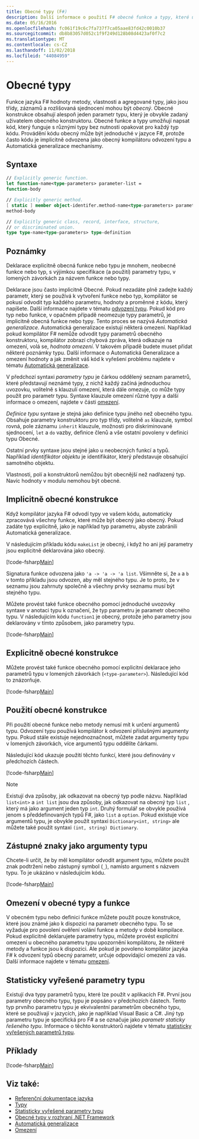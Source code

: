 ```yaml
---
title: Obecné typy (F#)
description: Další informace o použití F# obecné funkce a typy, které umožňují také napsat kód, který funguje s různými typy bez opakující se kód.
ms.date: 05/16/2016
ms.openlocfilehash: fc061f19c6c7fa737f7ca05aae83fd42c0010b37
ms.sourcegitcommit: db8b83057d052c1f9f249d128b08d4423af0f7c2
ms.translationtype: MT
ms.contentlocale: cs-CZ
ms.lasthandoff: 11/02/2018
ms.locfileid: "44084959"
---
```

# <a name="generics"></a>Obecné typy

Funkce jazyka F# hodnoty metody, vlastnosti a agregované typy, jako jsou třídy, záznamů a rozlišovaná sjednocení mohou být *obecný*. Obecné konstrukce obsahují alespoň jeden parametr typu, který je obvykle zadaný uživatelem obecného konstruktoru. Obecné funkce a typy umožňují napsat kód, který funguje s různými typy bez nutnosti opakovat pro každý typ kódu. Provádění kódu obecný může být jednoduché v jazyce F#, protože často kódu je implicitně odvozena jako obecný kompilátoru odvození typu a Automatická generalizace mechanismy.

## <a name="syntax"></a>Syntaxe

```fsharp
// Explicitly generic function.
let function-name<type-parameters> parameter-list =
function-body

// Explicitly generic method.
[ static ] member object-identifer.method-name<type-parameters> parameter-list [ return-type ] =
method-body

// Explicitly generic class, record, interface, structure,
// or discriminated union.
type type-name<type-parameters> type-definition
```

## <a name="remarks"></a>Poznámky

Deklarace explicitně obecná funkce nebo typu je mnohem, neobecné funkce nebo typ, s výjimkou specifikace (a použití) parametry typu, v lomených závorkách za názvem funkce nebo typy.

Deklarace jsou často implicitně Obecné. Pokud nezadáte plně zadejte každý parametr, který se používá k vytvoření funkce nebo typ, kompilátor se pokusí odvodit typ každého parametru, hodnoty a proměnné z kódu, který napíšete. Další informace najdete v tématu [odvození typu](../type-inference.md). Pokud kód pro typ nebo funkce, v opačném případě neomezuje typy parametrů, je implicitně obecná funkce nebo typy. Tento proces se nazývá *Automatická generalizace*. Automatická generalizace existují některá omezení. Například pokud kompilátor F# nemůže odvodit typy parametrů obecného konstruktoru, kompilátor zobrazí chybová zpráva, která odkazuje na omezení, volá se, *hodnota omezení*. V takovém případě budete muset přidat některé poznámky typu. Další informace o Automatická Generalizace a omezení hodnoty a jak změnit váš kód k vyřešení problému najdete v tématu [Automatická generalizace](automatic-generalization.md).

V předchozí syntaxi *parametry typu* je čárkou oddělený seznam parametrů, které představují neznámé typy, z nichž každý začíná jednoduchou uvozovku, volitelně s klauzulí omezení, která dále omezuje, co může typy použít pro parametr typu. Syntaxe klauzule omezení různé typy a další informace o omezení, najdete v části [omezení](constraints.md).

*Definice typu* syntaxe je stejná jako definice typu jiného než obecného typu. Obsahuje parametry konstruktoru pro typ třídy, volitelně `as` klauzule, symbol rovná, pole záznamu `inherit` klauzule, možnosti pro diskriminované sjednocení, `let` a `do` vazby, definice členů a vše ostatní povoleny v definici typu Obecné.

Ostatní prvky syntaxe jsou stejné jako u neobecných funkcí a typů. Například *identifikátor objektu* je identifikátor, který představuje obsahující samotného objektu.

Vlastnosti, polí a konstruktorů nemůžou být obecnější než nadřazený typ. Navíc hodnoty v modulu nemohou být obecné.

## <a name="implicitly-generic-constructs"></a>Implicitně obecné konstrukce

Když kompilátor jazyka F# odvodí typy ve vašem kódu, automaticky zpracovává všechny funkce, které může být obecný jako obecný. Pokud zadáte typ explicitně, jako je například typ parametru, abyste zabránili Automatická generalizace.

V následujícím příkladu kódu `makeList` je obecný, i když ho ani její parametry jsou explicitně deklarována jako obecný.

[!code-fsharp[Main](../../../../samples/snippets/fsharp/lang-ref-1/snippet1700.fs)]

Signatura funkce odvozena jako `'a -> 'a -> 'a list`. Všimněte si, že `a` a `b` v tomto příkladu jsou odvozen, aby měl stejného typu. Je to proto, že v seznamu jsou zahrnuty společně a všechny prvky seznamu musí být stejného typu.

Můžete provést také funkce obecného pomocí jednoduché uvozovky syntaxe v anotaci typu k označení, že typ parametru je parametr obecného typu. V následujícím kódu `function1` je obecný, protože jeho parametry jsou deklarovány v tímto způsobem, jako parametry typu.

[!code-fsharp[Main](../../../../samples/snippets/fsharp/lang-ref-1/snippet1701.fs)]

## <a name="explicitly-generic-constructs"></a>Explicitně obecné konstrukce

Můžete provést také funkce obecného pomocí explicitní deklarace jeho parametrů typu v lomených závorkách (`<type-parameter>`). Následující kód to znázorňuje.

[!code-fsharp[Main](../../../../samples/snippets/fsharp/lang-ref-1/snippet1703.fs)]

## <a name="using-generic-constructs"></a>Použití obecné konstrukce

Při použití obecné funkce nebo metody nemusí mít k určení argumentů typu. Odvození typu používá kompilátor k odvození příslušnými argumenty typu. Pokud stále existuje nejednoznačnost, můžete zadat argumenty typu v lomených závorkách, více argumentů typu oddělíte čárkami.

Následující kód ukazuje použití těchto funkcí, které jsou definovány v předchozích částech.

[!code-fsharp[Main](../../../../samples/snippets/fsharp/lang-ref-1/snippet1702.fs)]

>[!NOTE]
Existují dva způsoby, jak odkazovat na obecný typ podle názvu. Například `list<int>` a `int list` jsou dva způsoby, jak odkazovat na obecný typ `list` , který má jako argument jeden typ `int`. Druhý formulář se obvykle používá jenom s předdefinovaných typů F#, jako `list` a `option`. Pokud existuje více argumentů typu, je obvykle použít syntaxi `Dictionary<int, string>` ale můžete také použít syntaxi `(int, string) Dictionary`.

## <a name="wildcards-as-type-arguments"></a>Zástupné znaky jako argumenty typu

Chcete-li určit, že by měl kompilátor odvodit argument typu, můžete použít znak podtržení nebo zástupný symbol (`_`), namísto argument s názvem typu. To je ukázáno v následujícím kódu.

[!code-fsharp[Main](../../../../samples/snippets/fsharp/lang-ref-1/snippet1704.fs)]

## <a name="constraints-in-generic-types-and-functions"></a>Omezení v obecné typy a funkce

V obecném typu nebo definici funkce můžete použít pouze konstrukce, které jsou známé jako k dispozici na parametr obecného typu. To se vyžaduje pro povolení ověření volání funkce a metody v době kompilace. Pokud explicitně deklarujete parametry typu, můžete provést explicitní omezení u obecného parametru typu upozornění kompilátoru, že některé metody a funkce jsou k dispozici. Ale pokud je povoleno kompilátor jazyka F# k odvození typů obecný parametr, určuje odpovídající omezení za vás. Další informace najdete v tématu [omezení](constraints.md).

## <a name="statically-resolved-type-parameters"></a>Statisticky vyřešené parametry typu

Existují dva typy parametrů typu, které lze použít v aplikacích F#. První jsou parametry obecného typu, typu je popsáno v předchozích částech. Tento typ prvního parametru typu je ekvivalentní parametrům obecného typu, které se používají v jazycích, jako je například Visual Basic a C#. Jiný typ parametru typu je specifická pro F# a se označuje jako *parametr staticky řešeného typu*. Informace o těchto konstruktorů najdete v tématu [statisticky vyřešených parametrů typu](statically-resolved-type-parameters.md).

## <a name="examples"></a>Příklady

[!code-fsharp[Main](../../../../samples/snippets/fsharp/lang-ref-1/snippet1705.fs)]

## <a name="see-also"></a>Viz také:

- [Referenční dokumentace jazyka](../index.md)
- [Typy](../fsharp-types.md)
- [Statisticky vyřešené parametry typu](statically-resolved-type-parameters.md)
- [Obecné typy v rozhraní .NET Framework](~/docs/standard/generics/index.md)
- [Automatická generalizace](automatic-generalization.md)
- [Omezení](constraints.md)
